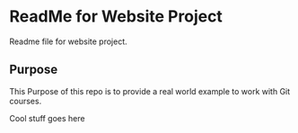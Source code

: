 # ReadMe for Website Project

Readme file for website project.

## Purpose

This Purpose of this repo is to provide a real world example
to work with Git courses.

Cool stuff goes here
